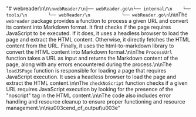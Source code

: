 "# webreader\n\n```\nwebReader/\n├── webReader.go\n└── internal/\n    └── tools/\n        └── webReader/\n            └── webReader.go\n```\n\nThe `webreader` package provides a function to process a given URL and convert its content into Markdown format. It first checks if the page requires JavaScript to be executed. If it does, it uses a headless browser to load the page and extract the HTML content. Otherwise, it directly fetches the HTML content from the URL. Finally, it uses the html-to-markdown library to convert the HTML content into Markdown format.\n\nThe `ProcessUrl` function takes a URL as input and returns the Markdown content of the page, along with any errors encountered during the process.\n\nThe `loadJSPage` function is responsible for loading a page that requires JavaScript execution. It uses a headless browser to load the page and extract the HTML content.\n\nThe `checkNoScript` function checks if a given URL requires JavaScript execution by looking for the presence of the \"noscript\" tag in the HTML content.\n\nThe code also includes error handling and resource cleanup to ensure proper functioning and resource management.\n\n\u003cend_of_output\u003e"